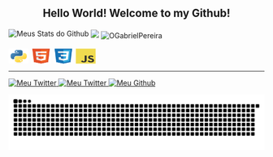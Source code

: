 
<h2 align="center"> Hello World! Welcome to my Github! </h2>

<div>
 
  <img align="center" src="https://github-readme-stats.vercel.app/api?username=OGabrielPereira&show_icons=true&theme=midnight-purple&line_height=27" alt="Meus Stats   do Github" style="max-width:100%;" height="180em">
  
   <img align="center" src="https://github-readme-stats.vercel.app/api/top-langs/?username=OGabrielPereira&theme=midnight-purple&layout=compact" style="max-           width:100%;" height="180em">
 
   <img alt="OGabrielPereira" src="https://github-readme-streak-stats.herokuapp.com?user=OgabrielPereira&theme=midnight-purple" style="max-width:100%;" width="430" align="middle">
 
 </a>
</div>

<br>


<div>
  <img alt="Python" src="https://raw.githubusercontent.com/devicons/devicon/master/icons/python/python-original.svg" style="max-width:100%;" width="40" height="30"   align="middle">
 
  <img alt="Html" src="https://raw.githubusercontent.com/devicons/devicon/master/icons/html5/html5-original.svg" style="max-width:100%;" width="40" height="30"       align="middle">
 
  <img alt="Css" src="https://raw.githubusercontent.com/devicons/devicon/master/icons/css3/css3-original.svg" style="max-width:100%;" width="40" height="30"           align="middle">
 
  <img alt="Javascript" src="https://raw.githubusercontent.com/devicons/devicon/master/icons/javascript/javascript-original.svg" style="max-width:100%;" width="40"   height="30"    align="middle"> 
</div>

<hr>

<div>
 
 <a href="https://twitter.com/Venni__" target= "_blank">
   <img alt="Meu Twitter" src="https://img.shields.io/badge/Twitter-1DA1F2?style=for-the-badge&logo=twitter&logoColor=white" style="max-width:100%;"/>
 </a>

 <a href="https://www.instagram.com/ogabrielpereiraa_/" target= "_blank">
   <img alt="Meu Twitter" src="https://img.shields.io/badge/Instagram-E4405F?style=for-the-badge&logo=instagram&logoColor=white" style="max-width:100%;"/>
 </a>
 
 <a href="https://github.com/OGabrielPereira">
   <img alt="Meu Github" src="https://img.shields.io/badge/GitHub-100000?style=for-the-badge&logo=github&logoColor=white" style="max-width:100%;"/>
 </a>
 
   ![Snake animation](https://github.com/OGabrielPereira/OGabrielPereira/blob/output/github-contribution-grid-snake.svg)
 
</div>

